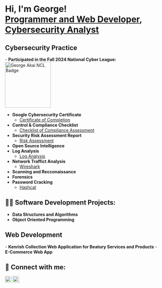 <h1>Hi, I'm George! <br/><a href="https://github.com/GeorgeAkai">Programmer and Web Developer</a>, <a href="https://www.linkedin.com/in/george-akai-91a41022b">Cybersecurity Analyst</a></h1>
<h2> Cybersecurity Practice </h2>
- <b>Participated in the Fall 2024 National Cyber League:</b>
<img alt="George Akai NCL Badge" width="150px" src="https://mcusercontent.com/5cc685d37bf49db795c715427/images/3d6a88c7-fe50-5c79-210d-ea449834a6a2.png?mc_cid=70059fd037&mc_eid=9cd3361396" />


- <b>Google Cybersecurity Certificate</b>
  - [Certificate of Completion](https://imgur.com/a/0wY6SN7)
- <b>Control & Compliance Checklist </b>
  - [Checklist of Compliance Assessment](https://imgur.com/a/ToLYuIl)
- <b>Security Risk Assessment Report</b>
  - [Risk Assessment](https://imgur.com/a/44Ou1Nx)
- <b>Open Source Intelligence</b>
- <b>Log Analysis</b>
  - [Log Analysis](https://imgur.com/a/fWjRAHB)
- <b>Network Traffict Analysis</b>
  - [Wireshark](https://imgur.com/a/POi8SGe)
- <b>Scanning and Recconaissance</b>
- <b>Forensics</b>
- <b>Password Cracking</b>
  - [Hashcat](https://imgur.com/a/ExS7oUy)

<h2>👨‍💻 Software Development Projects:</h2>

- <b>Data Structures and Algorithms</b>
- <b>Object Oriented Programming</b>

<h2> Web Development</h2>
- <b>Kenrish Collection Web Application for Beatury Services and Products</b>
- <b>E-Commerce Web App</b>

<h2> 🤳 Connect with me:</h2>

[<img align="left" alt="George Akai | LinkedIn" width="22px" src="https://cdn.jsdelivr.net/npm/simple-icons@v3/icons/linkedin.svg" />][linkedin]
[<img align="left" alt="George Akai | Instagram" width="22px" src="https://cdn.jsdelivr.net/npm/simple-icons@v3/icons/instagram.svg" />][instagram]

[instagram]: https://www.instagram.com/georgeakai_infosec
[linkedin]: https://www.linkedin.com/in/george-akai-91a41022b

<!--
**GeorgeAkai/my-portfolio** is a ✨ _special_ ✨ repository because its `README.md` (this file) appears on your GitHub profile.

Here are some ideas to get you started:

- 🔭 I’m currently working on ...
- 🌱 I’m currently learning ...
- 👯 I’m looking to collaborate on ...
- 🤔 I’m looking for help with ...
- 💬 Ask me about ...
- 📫 How to reach me: ...
- 😄 Pronouns: ...
- ⚡ Fun fact: ...
-->
